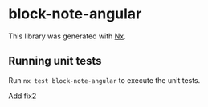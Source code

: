 # block-note-angular

This library was generated with [Nx](https://nx.dev).

## Running unit tests

Run `nx test block-note-angular` to execute the unit tests.

Add fix2